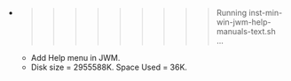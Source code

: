 * >>>>>>>>> Running inst-min-win-jwm-help-manuals-text.sh ...
  * Add Help menu in JWM.
  * Disk size = 2955588K. Space Used = 36K.
